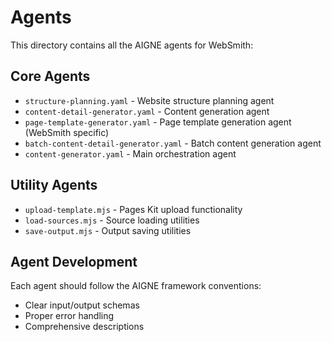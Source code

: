 # Agents

This directory contains all the AIGNE agents for WebSmith:

## Core Agents

- `structure-planning.yaml` - Website structure planning agent
- `content-detail-generator.yaml` - Content generation agent
- `page-template-generator.yaml` - Page template generation agent (WebSmith specific)
- `batch-content-detail-generator.yaml` - Batch content generation agent
- `content-generator.yaml` - Main orchestration agent

## Utility Agents

- `upload-template.mjs` - Pages Kit upload functionality
- `load-sources.mjs` - Source loading utilities
- `save-output.mjs` - Output saving utilities

## Agent Development

Each agent should follow the AIGNE framework conventions:
- Clear input/output schemas
- Proper error handling
- Comprehensive descriptions
